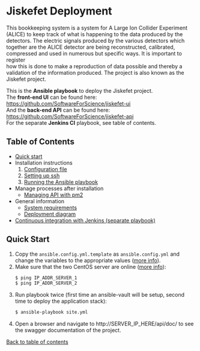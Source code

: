 # Jiskefet Deployment

This bookkeeping system is a system for A Large Ion Collider Experiment
(ALICE) to keep track of what is happening to the data produced by the detectors. The electric signals produced by the various detectors which
together are the ALICE detector are being reconstructed, calibrated, compressed and used in numerous but specific ways. It is important to register  
how this is done to make a reproduction of data possible and thereby a validation of the information produced. The project is also known as the
Jiskefet project.

This is the **Ansible playbook** to deploy the Jiskefet project.   
The **front-end UI** can be found here: https://github.com/SoftwareForScience/jiskefet-ui  
And the **back-end API** can be found here: https://github.com/SoftwareForScience/jiskefet-api  
For the separate **Jenkins CI** playbook, see table of contents.
 
## Table of Contents

- [Quick start](#quick-start)
- Installation instructions
  1. [Configuration file](docs/configuration_file.md)
  2. [Setting up ssh](docs/setting_up_ssh.md)
  3. [Running the Ansible playbook](docs/running_ansible.md)
- Manage processes after installation
  - [Managing API with pm2](docs/managing_processes.md)
- General information
  - [System requirements](docs/system_requirements.md)
  - [Deployment diagram](docs/deployment_diagram.md)
-  [Continuous integration with Jenkins (separate playbook)](ci/README.md)


## Quick Start

1. Copy the `ansible.config.yml.template` as `ansible.config.yml` and change the variables to the appropriate values ([more info](docs/configuration_file.md)).
2. Make sure that the two CentOS server are online ([more info](docs/setting_up_ssh.md)):
    ```bash 
    $ ping IP_ADDR_SERVER_1
    $ ping IP_ADDR_SERVER_2
    ```
3. Run playbook twice (first time an ansible-vault will be setup, second time to deploy the application stack): 
    ```bash
    $ ansible-playbook site.yml
    ```
4. Open a browser and navigate to http://SERVER_IP_HERE/api/doc/ to see the swagger documentation of the project.

[Back to table of contents](#table-of-contents)
